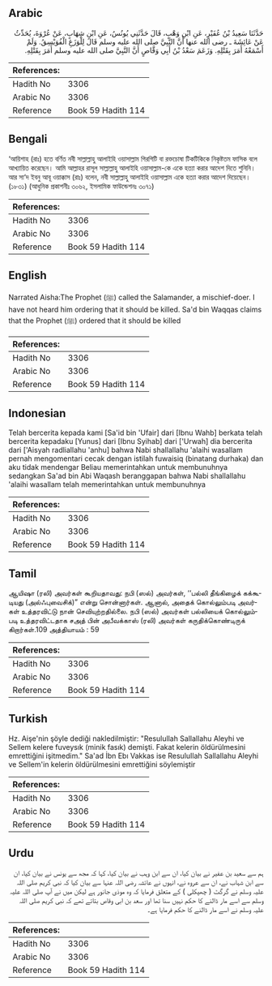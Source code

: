 ## Arabic


<div dir="rtl" lang="ar" style={{fontSize:'larger',backgroundColor:'#f8f9fa',padding:20}}>
حَدَّثَنَا سَعِيدُ بْنُ عُفَيْرٍ، عَنِ ابْنِ وَهْبٍ، قَالَ حَدَّثَنِي يُونُسُ، عَنِ ابْنِ شِهَابٍ، عَنْ عُرْوَةَ، يُحَدِّثُ عَنْ عَائِشَةَ ـ رضى الله عنها أَنَّ النَّبِيَّ صلى الله عليه وسلم قَالَ لِلْوَزَغِ الْفُوَيْسِقُ‏.‏ وَلَمْ أَسْمَعْهُ أَمَرَ بِقَتْلِهِ‏.‏ وَزَعَمَ سَعْدُ بْنُ أَبِي وَقَّاصٍ أَنَّ النَّبِيَّ صلى الله عليه وسلم أَمَرَ بِقَتْلِهِ‏.‏
</div>
<div style={{backgroundColor:'#f8f9fa',padding:20, marginBottom: 10}}><table> <thead> <tr> <th>References:</th> <th></th> </tr> </thead> <tbody><tr><td>Hadith No</td><td>3306</td></tr><tr><td>Arabic No</td><td>3306</td></tr><tr><td>Reference</td><td>Book 59 Hadith 114</td></tr></tbody></table></div>

## Bengali


<div dir="ltr" lang="bn" style={{fontSize:'larger',backgroundColor:'#f8f9fa',padding:20}}>
‘আয়িশাহ (রাঃ) হতে বর্ণিত নবী সাল্লাল্লাহু আলাইহি ওয়াসাল্লাম গিরগিটি বা রক্তচোষা টিকটিকিকে নিকৃষ্টতম ফাসিক বলে আখ্যায়িত করেছেন। আমি আল্লাহর রাসূল সাল্লাল্লাহু আলাইহি ওয়াসাল্লাম-কে একে হত্যা করার আদেশ দিতে শুনিনি। আর সা‘দ ইবনু আবূ ওয়াক্কাস (রাঃ) বলেন, নবী সাল্লাল্লাহু আলাইহি ওয়াসাল্লাম একে হত্যা করার আদেশ দিয়েছেন। (১৮৩১) (আধুনিক প্রকাশনীঃ ৩০৬২, ইসলামিক ফাউন্ডেশনঃ ৩০৭১)
</div>
<div style={{backgroundColor:'#f8f9fa',padding:20, marginBottom: 10}}><table> <thead> <tr> <th>References:</th> <th></th> </tr> </thead> <tbody><tr><td>Hadith No</td><td>3306</td></tr><tr><td>Arabic No</td><td>3306</td></tr><tr><td>Reference</td><td>Book 59 Hadith 114</td></tr></tbody></table></div>

## English


<div dir="ltr" lang="en" style={{fontSize:'larger',backgroundColor:'#f8f9fa',padding:20}}>
Narrated Aisha:The Prophet (ﷺ) called the Salamander, a mischief-doer. I have not heard him ordering that it should be killed. Sa'd bin Waqqas claims that the Prophet (ﷺ) ordered that it should be killed
</div>
<div style={{backgroundColor:'#f8f9fa',padding:20, marginBottom: 10}}><table> <thead> <tr> <th>References:</th> <th></th> </tr> </thead> <tbody><tr><td>Hadith No</td><td>3306</td></tr><tr><td>Arabic No</td><td>3306</td></tr><tr><td>Reference</td><td>Book 59 Hadith 114</td></tr></tbody></table></div>

## Indonesian


<div dir="ltr" lang="id" style={{fontSize:'larger',backgroundColor:'#f8f9fa',padding:20}}>
Telah bercerita kepada kami [Sa'id bin 'Ufair] dari [Ibnu Wahb] berkata telah bercerita kepadaku [Yunus] dari [Ibnu Syihab] dari ['Urwah] dia bercerita dari ['Aisyah radliallahu 'anhu] bahwa Nabi shallallahu 'alaihi wasallam pernah mengomentari cecak dengan istilah fuwaisiq (binatang durhaka) dan aku tidak mendengar Beliau memerintahkan untuk membunuhnya sedangkan Sa'ad bin Abi Waqash beranggapan bahwa Nabi shallallahu 'alaihi wasallam telah memerintahkan untuk membunuhnya
</div>
<div style={{backgroundColor:'#f8f9fa',padding:20, marginBottom: 10}}><table> <thead> <tr> <th>References:</th> <th></th> </tr> </thead> <tbody><tr><td>Hadith No</td><td>3306</td></tr><tr><td>Arabic No</td><td>3306</td></tr><tr><td>Reference</td><td>Book 59 Hadith 114</td></tr></tbody></table></div>

## Tamil


<div dir="ltr" lang="ta" style={{fontSize:'larger',backgroundColor:'#f8f9fa',padding:20}}>
ஆயிஷா (ரலி) அவர்கள் கூறியதாவது: நபி (ஸல்) அவர்கள், ‘‘பல்லி தீங்கிழைக் கக்கூடியது (அல்ஃபுவைசிக்)” என்று சொன்னார்கள். ஆனால், அதைக் கொல்லும்படி அவர்கள் உத்தரவிட்டு நான் செவியுற்றதில்லை. நபி (ஸல்) அவர்கள் பல்லியைக் கொல்லும்படி உத்தரவிட்டதாக சஅத் பின் அபீவக்காஸ் (ரலி) அவர்கள் கருதிக்கொண்டிருக் கிறார்கள்.109 அத்தியாயம் : 59
</div>
<div style={{backgroundColor:'#f8f9fa',padding:20, marginBottom: 10}}><table> <thead> <tr> <th>References:</th> <th></th> </tr> </thead> <tbody><tr><td>Hadith No</td><td>3306</td></tr><tr><td>Arabic No</td><td>3306</td></tr><tr><td>Reference</td><td>Book 59 Hadith 114</td></tr></tbody></table></div>

## Turkish


<div dir="ltr" lang="tr" style={{fontSize:'larger',backgroundColor:'#f8f9fa',padding:20}}>
Hz. Aişe'nin şöyle dediği nakledilmiştir: "Resulullah Sallallahu Aleyhi ve Sellem kelere fuveysık (minik fasık) demişti. Fakat kelerin öldürülmesini emrettiğini işitmedim." Sa'ad İbn Ebı Vakkas ise ResuluIlah Sallallahu Aleyhi ve Sellem'in kelerin öldürülmesini emrettiğini söylemiştir
</div>
<div style={{backgroundColor:'#f8f9fa',padding:20, marginBottom: 10}}><table> <thead> <tr> <th>References:</th> <th></th> </tr> </thead> <tbody><tr><td>Hadith No</td><td>3306</td></tr><tr><td>Arabic No</td><td>3306</td></tr><tr><td>Reference</td><td>Book 59 Hadith 114</td></tr></tbody></table></div>

## Urdu


<div dir="rtl" lang="ur" style={{fontSize:'larger',backgroundColor:'#f8f9fa',padding:20}}>
ہم سے سعید بن عفیر نے بیان کیا، ان سے ابن وہب نے بیان کیا، کہا کہ مجھ سے یونس نے بیان کیا، ان سے ابن شہاب نے، ان سے عروہ نے، انہوں نے عائشہ رضی اللہ عنہا سے بیان کیا کہ نبی کریم صلی اللہ علیہ وسلم نے گرگٹ ( چھپکلی ) کے متعلق فرمایا کہ وہ موذی جانور ہے لیکن میں نے آپ صلی اللہ علیہ وسلم سے اسے مار ڈالنے کا حکم نہیں سنا تھا اور سعد بن ابی وقاص بتاتے تھے کہ نبی کریم صلی اللہ علیہ وسلم نے اسے مار ڈالنے کا حکم فرمایا ہے۔
</div>
<div style={{backgroundColor:'#f8f9fa',padding:20, marginBottom: 10}}><table> <thead> <tr> <th>References:</th> <th></th> </tr> </thead> <tbody><tr><td>Hadith No</td><td>3306</td></tr><tr><td>Arabic No</td><td>3306</td></tr><tr><td>Reference</td><td>Book 59 Hadith 114</td></tr></tbody></table></div>